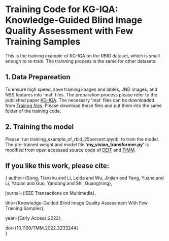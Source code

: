 # Training Code for KG-IQA: Knowledge-Guided Blind Image Quality Assessment with Few Training Samples
This is the training example of KG-IQA on the RBID dataset, which is small enough to re-train. The trainning process is the same for other datasets:

## 1. Data Prepareation

   To ensure high speed, save training images and lables, JND images, and NSS features into 'mat' files. The preparation process please refer to the published paper [KG-IQA](https://ieeexplore.ieee.org/document/10003665). The necessary 'mat' files can be downloaded from [Trainng files](https://pan.baidu.com/s/1EerM_rvNVo8Eevw74p3TNQ?pwd=z3oh). Please download these files and put them into the same folder of the training code.
   
## 2. Training the model

   Please 'run training_example_of_rbid_25percent.ipynb' to train the model. The pre-trained weight and model file '**my_vision_transformer.py**' is modified from open accessed source code of [DEIT](https://github.com/facebookresearch/deit) and [TIMM](https://github.com/huggingface/pytorch-image-models/tree/main/timm). 

## If you like this work, please cite:

{
  author={Song, Tianshu and Li, Leida and Wu, Jinjian and Yang, Yuzhe and Li, Yaqian and Guo, Yandong and Shi, Guangming},
  
  journal={IEEE Transactions on Multimedia}, 
  
  title={Knowledge-Guided Blind Image Quality Assessment With Few Training Samples}, 
  
  year={Early Access,2022},
  
  doi={10.1109/TMM.2022.3233244}  
}


